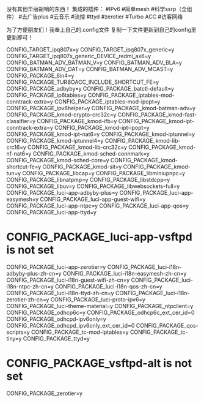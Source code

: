 没有其他华丽胡哨的东西！
集成的插件：
#IPv6
#简单mesh
#科学ssrp（全组件）
#去广告plus
#云音乐
#流控
#ttyd
#zerotier
#Turbo ACC
#访客网络

为了方便朋友们！我奉上自己的.config文件
复制一下文件更新到自己的config里更新即可！

CONFIG_TARGET_ipq807x=y
CONFIG_TARGET_ipq807x_generic=y
CONFIG_TARGET_ipq807x_generic_DEVICE_redmi_ax6=y
CONFIG_BATMAN_ADV_BATMAN_V=y
CONFIG_BATMAN_ADV_BLA=y
CONFIG_BATMAN_ADV_DAT=y
CONFIG_BATMAN_ADV_MCAST=y
CONFIG_PACKAGE_6in4=y
CONFIG_PACKAGE_TURBOACC_INCLUDE_SHORTCUT_FE=y
CONFIG_PACKAGE_adbyby=y
CONFIG_PACKAGE_batctl-default=y
CONFIG_PACKAGE_ip6tables=y
CONFIG_PACKAGE_iptables-mod-conntrack-extra=y
CONFIG_PACKAGE_iptables-mod-ipopt=y
CONFIG_PACKAGE_ipv6helper=y
CONFIG_PACKAGE_kmod-batman-adv=y
CONFIG_PACKAGE_kmod-crypto-crc32c=y
CONFIG_PACKAGE_kmod-fast-classifier=y
CONFIG_PACKAGE_kmod-ifb=y
CONFIG_PACKAGE_kmod-ipt-conntrack-extra=y
CONFIG_PACKAGE_kmod-ipt-ipopt=y
CONFIG_PACKAGE_kmod-ipt-nat6=y
CONFIG_PACKAGE_kmod-iptunnel=y
CONFIG_PACKAGE_kmod-iptunnel4=y
CONFIG_PACKAGE_kmod-lib-crc16=y
CONFIG_PACKAGE_kmod-lib-crc32c=y
CONFIG_PACKAGE_kmod-nf-nat6=y
CONFIG_PACKAGE_kmod-sched-connmark=y
CONFIG_PACKAGE_kmod-sched-core=y
CONFIG_PACKAGE_kmod-shortcut-fe=y
CONFIG_PACKAGE_kmod-sit=y
CONFIG_PACKAGE_kmod-tun=y
CONFIG_PACKAGE_libcap=y
CONFIG_PACKAGE_libminiupnpc=y
CONFIG_PACKAGE_libnatpmp=y
CONFIG_PACKAGE_libstdcpp=y
CONFIG_PACKAGE_libuv=y
CONFIG_PACKAGE_libwebsockets-full=y
CONFIG_PACKAGE_luci-app-adbyby-plus=y
CONFIG_PACKAGE_luci-app-easymesh=y
CONFIG_PACKAGE_luci-app-guest-wifi=y
CONFIG_PACKAGE_luci-app-ntpc=y
CONFIG_PACKAGE_luci-app-qos=y
CONFIG_PACKAGE_luci-app-ttyd=y
# CONFIG_PACKAGE_luci-app-vsftpd is not set
CONFIG_PACKAGE_luci-app-zerotier=y
CONFIG_PACKAGE_luci-i18n-adbyby-plus-zh-cn=y
CONFIG_PACKAGE_luci-i18n-easymesh-zh-cn=y
CONFIG_PACKAGE_luci-i18n-guest-wifi-zh-cn=y
CONFIG_PACKAGE_luci-i18n-ntpc-zh-cn=y
CONFIG_PACKAGE_luci-i18n-qos-zh-cn=y
CONFIG_PACKAGE_luci-i18n-ttyd-zh-cn=y
CONFIG_PACKAGE_luci-i18n-zerotier-zh-cn=y
CONFIG_PACKAGE_luci-proto-ipv6=y
CONFIG_PACKAGE_luci-theme-material=y
CONFIG_PACKAGE_ntpclient=y
CONFIG_PACKAGE_odhcp6c=y
CONFIG_PACKAGE_odhcp6c_ext_cer_id=0
CONFIG_PACKAGE_odhcpd-ipv6only=y
CONFIG_PACKAGE_odhcpd_ipv6only_ext_cer_id=0
CONFIG_PACKAGE_qos-scripts=y
CONFIG_PACKAGE_tc-mod-iptables=y
CONFIG_PACKAGE_tc-tiny=y
CONFIG_PACKAGE_ttyd=y
# CONFIG_PACKAGE_vsftpd-alt is not set
CONFIG_PACKAGE_zerotier=y
